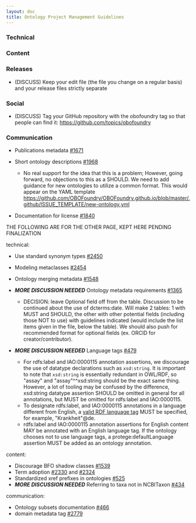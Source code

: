 ```yaml
---
layout: doc
title: Ontology Project Management Guidelines
---
```


### Technical


### Content


### Releases

- (DISCUSS) Keep your edit file (the file you change on a regular basis) and your release files strictly separate

### Social

- (DISCUSS) Tag your GitHub repository with the obofoundry tag so that people can find it: https://github.com/topics/obofoundry

### Communication

- Publications metadata [#1671](https://github.com/OBOFoundry/OBOFoundry.github.io/issues/1671)
- Short ontology descriptions [#1968](https://github.com/OBOFoundry/OBOFoundry.github.io/issues/1968)
  - No real support for the idea that this is a problem; However, going forward, no objections to this as a SHOULD. We need to add guidance for new ontologies to utilize a common format. This would appear on the YAML template https://github.com/OBOFoundry/OBOFoundry.github.io/blob/master/.github/ISSUE_TEMPLATE/new-ontology.yml 

- Documentation for license [#1840](https://github.com/OBOFoundry/OBOFoundry.github.io/issues/1840)


THE FOLLOWING ARE FOR THE OTHER PAGE, KEPT HERE PENDING FINALIZATION

technical:
- Use standard synonym types [#2450](https://github.com/OBOFoundry/OBOFoundry.github.io/issues/2450)
- Modeling metaclasses [#2454](https://github.com/OBOFoundry/OBOFoundry.github.io/issues/2454)
- Ontology merging metadata [#1548](https://github.com/OBOFoundry/OBOFoundry.github.io/issues/1548)
- ***MORE DISCUSSION NEEDED*** Ontology metadata requirements [#1365](https://github.com/OBOFoundry/OBOFoundry.github.io/issues/1365)
  - DECISION: leave Optional field off from the table. Discussion to be continued about the use of dcterms:date. Will make 2 tables: 1 with MUST and SHOULD, the other with other potential fields (including those NOT to use) with guidelines indicated (would include the list items given in the file, below the table). We should also push for recommended format for optional fields (ex. ORCID for creator/contributor). 

- ***MORE DISCUSSION NEEDED*** Language tags [#479](https://github.com/OBOFoundry/OBOFoundry.github.io/issues/479)
  - For rdfs:label and IAO:0000115 annotation assertions, we discourage the use of datatype declarations such as `xsd:string`. It is important to note that `xsd:string` is essentially redundant in OWL/RDF, so "assay" and "assay"^^xsd:string should be the exact same thing. However, a lot of tooling may be confused by the difference, xsd:string datatype assertion SHOULD be omitted in general for all annotations, but MUST be omitted for rdfs:label and IAO:0000115.
  - To designate rdfs:label, and IAO:0000115 annotations in a language different from English, a [valid RDF language tag](https://www.w3.org/TR/rdf11-concepts/#section-Graph-Literal) MUST be specified, for example, "Krankheit"@de.
  - rdfs:label and IAO:0000115 annotation assertions for English content MAY be annotated with an English language tag. If the ontology chooses not to use language tags, a protege:defaultLanguage assertion MUST be added as an ontology annotation.

content:
- Discourage BFO shadow classes [#1539](https://github.com/OBOFoundry/OBOFoundry.github.io/issues/1539)
- Term adoption [#2330](https://github.com/OBOFoundry/OBOFoundry.github.io/issues/2330) and [#2324](https://github.com/OBOFoundry/OBOFoundry.github.io/issues/2324)
- Standardized xref prefixes in ontologies [#525](https://github.com/OBOFoundry/OBOFoundry.github.io/issues/525)
- ***MORE DISCUSSION NEEDED*** Referring to taxa not in NCBITaxon [#434](https://github.com/OBOFoundry/OBOFoundry.github.io/issues/434)
 

communication:

- Ontology subsets documentation [#466](https://github.com/OBOFoundry/OBOFoundry.github.io/issues/466)
- domain metadata tag [#2779](https://github.com/OBOFoundry/OBOFoundry.github.io/issues/2779)



